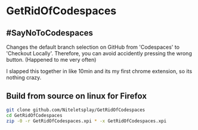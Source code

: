 # GetRidOfCodespaces
## **#SayNoToCodespaces**
Changes the default branch selection on GitHub from 'Codespaces' to 'Checkout Locally'.
Therefore, you can avoid accidently pressing the wrong button. (Happened to me very often)

I slapped this together in like 10min and its my first chrome extension, so its nothing crazy.

## Build from source on linux for **Firefox**
```sh
git clone github.com/Niteletsplay/GetRidOfCodespaces
cd GetRidOfCodespaces
zip -0 -r GetRidOfCodespaces.xpi * -x GetRidOfCodespaces.xpi
```
